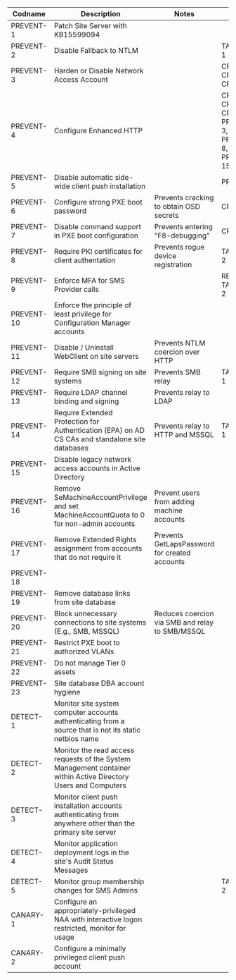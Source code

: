 | Codname | Description | Notes | Links | Status |
|---------|-------------|-------| ----- | ------ |
| PREVENT-1 | Patch Site Server with KB15599094 | |  | QA
| PREVENT-2 | Disable Fallback to NTLM | | TAKEOVER-1| QA
| PREVENT-3 | Harden or Disable Network Access Account | | CRED-1, CRED-2, CRED-3 | QA
| PREVENT-4 | Configure Enhanced HTTP | | CRED-2, CRED-3, CRED-4, PREVENT-3, PREVENT-8, PREVENT-15| QA
| PREVENT-5 | Disable automatic side-wide client push installation | | PREVENT-2 | QA
| PREVENT-6 | Configure strong PXE boot password | Prevents cracking to obtain OSD secrets | CRED-1 | QA
| PREVENT-7 | Disable command support in PXE boot configuration| Prevents entering "F8-debugging" | CRED-1 | QA
| PREVENT-8 | Require PKI certificates for client authentation | Prevents rogue device registration | TAKEOVER-2 |
| PREVENT-9 | Enforce MFA for SMS Provider calls | | RECON-4, TAKEOVER-2 |
| PREVENT-10 | Enforce the principle of least privilege for Configuration Manager accounts | | | QA
| PREVENT-11 | Disable / Uninstall WebClient on site servers  | Prevents NTLM coercion over HTTP | | QA
| PREVENT-12 | Require SMB signing on site systems | Prevents SMB relay | TAKEOVER-1 |
| PREVENT-13 | Require LDAP channel binding and signing | Prevents relay to LDAP
| PREVENT-14 | Require Extended Protection for Authentication (EPA) on AD CS CAs and standalone site databases | Prevents relay to HTTP and MSSQL | TAKEOVER-1
| PREVENT-15 | Disable legacy network access accounts in Active Directory |
| PREVENT-16 | Remove SeMachineAccountPrivilege and set MachineAccountQuota to 0 for non-admin accounts | Prevent users from adding machine accounts
| PREVENT-17 | Remove Extended Rights assignment from accounts that do not require it | Prevents GetLapsPassword for created accounts |
| PREVENT-18 | 
| PREVENT-19 | Remove database links from site database |
| PREVENT-20 | Block unnecessary connections to site systems (E.g., SMB, MSSQL) | Reduces coercion via SMB and relay to SMB/MSSQL
| PREVENT-21 | Restrict PXE boot to authorized VLANs | | | QA
| PREVENT-22 | Do not manage Tier 0 assets |
| PREVENT-23 | Site database DBA account hygiene
| DETECT-1 | Monitor site system computer accounts authenticating from a source that is not its static netbios name | | | X
| DETECT-2 | Monitor the read access requests of the System Management container within Active Directory Users and Computers | | | X
| DETECT-3 | Monitor client push installation accounts authenticating from anywhere other than the primary site server |
| DETECT-4 | Monitor application deployment logs in the site's Audit Status Messages |
| DETECT-5 | Monitor group membership changes for SMS Admins | | TAKEOVER-2 |
| CANARY-1 | Configure an appropriately-privileged NAA with interactive logon restricted, monitor for usage |
| CANARY-2 | Configure a minimally privileged client push account
